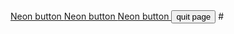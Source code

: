 <!DOCTYPE html>
<html lang="en">
  <head>
    <title>Glow Button</title>
    <meta charset="UTF-8" />
    <meta name="viewport" content="width=device-width" />
    <link rel="stylesheet" href="style.css" />
  </head>
  <body>
  <a href="#">
  <span></span>
  <span></span>
  <span></span>
  <span></span>
  Neon button
</a>
<a href="#">
  <span></span>
  <span></span>
  <span></span>
  <span></span>
  Neon button
</a>
<a href="#">
  <span></span>
  <span></span>
  <span></span>
  <span></span>
  Neon button
</a>
<button class="quit">quit page</button>
  </body>
</html>#




